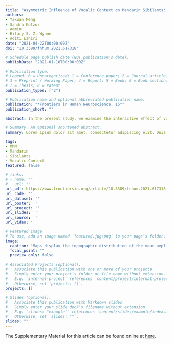 ```yaml
---
title: "Asymmetric Influence of Vocalic Context on Mandarin Sibilants: Evidence From ERP Studies"
authors:
- Yaxuan Meng
- Sandra Kotzor
- admin
- Hilary S. Z. Wynne
- Aditi Lahiri
date: "2021-04-22T00:00:00Z"
doi: "10.3389/fnhum.2021.617318"

# Schedule page publish date (NOT publication's date).
publishDate: "2021-01-10T00:00:00Z"

# Publication type.
# Legend: 0 = Uncategorized; 1 = Conference paper; 2 = Journal article;
# 3 = Preprint / Working Paper; 4 = Report; 5 = Book; 6 = Book section;
# 7 = Thesis; 8 = Patent
publication_types: ["2"]

# Publication name and optional abbreviated publication name.
publication: "*Frontiers in Human Neuroscience, 15*"
publication_short: ""

abstract: In the present study, we examine the interactive effect of vowels on Mandarin fricative sibilants using a passive oddball paradigm to determine whether the <sc>HEIGHT</sc> features of vowels can spread on the surface and influence preceding consonants with unspecified features. The stimuli are two pairs of Mandarin words ([sa] ∼ [ʂa] and [su] ∼ [ʂu]) contrasting in vowel <sc>HEIGHT</sc> ([<sc>LOW</sc>] vs. [<sc>HIGH</sc>]). Each word in the same pair was presented both as standard and deviant, resulting in four conditions (/standard/<sub>[deviant]</sub>&#58; /sa/<sub>[ʂa]</sub> ∼ /ʂa/<sub>[sa]</sub> and /su/<sub>[ʂu]</sub> ∼ /ʂu/<sub>[su]</sub>). In line with the Featurally Underspecified Lexicon (FUL) model, asymmetric patterns of processing were found in the [su] ∼ [ʂu] word pair where both the MMN (mismatch negativity) and LDN (late discriminative negativity) components were more negative in /su/<sub>[ʂu]</sub> (mismatch) than in /ʂu/<sub>[su]</sub> (no mismatch), suggesting the spreading of the feature [HIGH] from the vowel [u] to [ʂ] on the surface. In the [sa] ∼ [ʂa] pair, however, symmetric negativities (for both MMN and LDN) were observed as there is no conflict between the surface feature [<sc>LOW</sc>] from [a] to [ʂ] and the underlying specified feature [<sc>LOW</sc>] of [s]. These results confirm that not all features are fully specified in the mental lexicon&#58; features of vowels can spread on the surface and influence surrounding unspecified segments.

# Summary. An optional shortened abstract.
summary: Lorem ipsum dolor sit amet, consectetur adipiscing elit. Duis posuere tellus ac convallis placerat. Proin tincidunt magna sed ex sollicitudin condimentum.

tags:
- MMN
- Mandarin
- Sibilants
- Vocalic Context
featured: false

# links:
# - name: ""
#   url: ""
url_pdf: https://www.frontiersin.org/article/10.3389/fnhum.2021.617318
url_code: ''
url_dataset: ''
url_poster: ''
url_project: ''
url_slides: ''
url_source: ''
url_video: ''

# Featured image
# To use, add an image named `featured.jpg/png` to your page's folder. 
image:
  caption: 'Maps display the topographic distribution of the mean amplitude in both the MMN and LDN analysis windows from 140–180 ms and 320–360 ms respectively. Grand-average difference waveforms of all four conditions at Fz. Shade areas show 95% confidence intervals.'
  focal_point: ""
  preview_only: false

# Associated Projects (optional).
#   Associate this publication with one or more of your projects.
#   Simply enter your project's folder or file name without extension.
#   E.g. `internal-project` references `content/project/internal-project/index.md`.
#   Otherwise, set `projects: []`.
projects: []

# Slides (optional).
#   Associate this publication with Markdown slides.
#   Simply enter your slide deck's filename without extension.
#   E.g. `slides: "example"` references `content/slides/example/index.md`.
#   Otherwise, set `slides: ""`.
slides: ""
---
```


The Supplementary Material for this article can be found online at [here](https://www.frontiersin.org/articles/10.3389/fnhum.2021.617318/full#supplementary-material).

